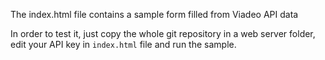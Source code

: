 
The index.html file contains a sample form filled from Viadeo API data

In order to test it, just copy the whole git repository in a web server folder, edit your API key in `index.html` file
and run the sample.


